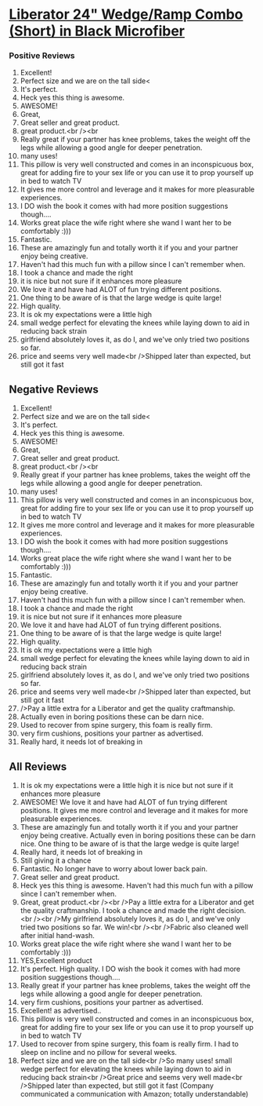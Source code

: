 # [Liberator 24&quot; Wedge/Ramp Combo (Short) in Black Microfiber](https://products.checkmycream.com/products/Liberator-24&quot;-WedgeRamp-Combo-(Short)-in-Black-Microfiber.html)

### Positive Reviews

<ol>
      <li>Excellent!</li>
      <li>Perfect size and we are on the tall side&lt;</li>
      <li>It&#x27;s perfect.  </li>
      <li>Heck yes this thing is awesome.</li>
      <li>AWESOME!</li>
      <li>Great,</li>
      <li>Great seller and great product.</li>
      <li>great product.&lt;br /&gt;&lt;br</li>
      <li>Really great if your partner has knee problems, takes the weight off the legs while allowing a good angle for deeper penetration.</li>
      <li>many uses!</li>
      <li>This pillow is very well constructed and comes in an inconspicuous box, great for adding fire to your sex life or you can use it to prop yourself up in bed to watch TV</li>
      <li>It gives me more control and leverage and it makes for more pleasurable experiences.</li>
      <li>I DO wish the book it comes with had more position suggestions though....</li>
      <li>Works great place the wife right where she wand I want her to be comfortably :)))</li>
      <li>Fantastic.  </li>
      <li>These are amazingly fun and totally worth it if you and your partner enjoy being creative.  </li>
      <li>Haven&#x27;t had this much fun with a pillow since I can&#x27;t remember when.</li>
      <li>I took a chance and made the right</li>
      <li>it is nice but not sure if it enhances more pleasure</li>
      <li>We love it and have had ALOT of fun trying different positions.  </li>
      <li>One thing to be aware of is that the large wedge is quite large!</li>
      <li>High quality.  </li>
      <li>It is ok my expectations were a little high</li>
      <li>small wedge perfect for elevating the knees while laying down to aid in reducing back strain</li>
      <li>girlfriend absolutely loves it, as do I, and we&#x27;ve only tried two positions so far.</li>
      <li>price and seems very well made&lt;br /&gt;Shipped later than expected, but still got it fast</li>
</ol>


<h2>Negative Reviews</h2>
<ol>
<li> Excellent!</li>
<li> Perfect size and we are on the tall side&lt;</li>
<li> It&#x27;s perfect.  </li>
<li> Heck yes this thing is awesome.</li>
<li> AWESOME!</li>
<li> Great,</li>
<li> Great seller and great product.</li>
<li> great product.&lt;br /&gt;&lt;br</li>
<li> Really great if your partner has knee problems, takes the weight off the legs while allowing a good angle for deeper penetration.</li>
<li> many uses!</li>
<li> This pillow is very well constructed and comes in an inconspicuous box, great for adding fire to your sex life or you can use it to prop yourself up in bed to watch TV</li>
<li> It gives me more control and leverage and it makes for more pleasurable experiences.</li>
<li> I DO wish the book it comes with had more position suggestions though....</li>
<li> Works great place the wife right where she wand I want her to be comfortably :)))</li>
<li> Fantastic.  </li>
<li> These are amazingly fun and totally worth it if you and your partner enjoy being creative.  </li>
<li> Haven&#x27;t had this much fun with a pillow since I can&#x27;t remember when.</li>
<li> I took a chance and made the right</li>
<li> it is nice but not sure if it enhances more pleasure</li>
<li> We love it and have had ALOT of fun trying different positions.  </li>
<li> One thing to be aware of is that the large wedge is quite large!</li>
<li> High quality.  </li>
<li> It is ok my expectations were a little high</li>
<li> small wedge perfect for elevating the knees while laying down to aid in reducing back strain</li>
<li> girlfriend absolutely loves it, as do I, and we&#x27;ve only tried two positions so far.</li>
<li> price and seems very well made&lt;br /&gt;Shipped later than expected, but still got it fast</li>
<li> /&gt;Pay a little extra for a Liberator and get the quality craftmanship.</li>
<li> Actually even in boring positions these can be darn nice.  </li>
<li> Used to recover from spine surgery, this foam is really firm.</li>
<li> very firm cushions, positions your partner as advertised.</li>
<li> Really hard, it needs lot of breaking in</li>
</ol>

<h2>All Reviews</h2>

<ol>
    <li> It is ok my expectations were a little high it is nice but not sure if it enhances more pleasure</li>
    <li> AWESOME! We love it and have had ALOT of fun trying different positions.  It gives me more control and leverage and it makes for more pleasurable experiences.</li>
    <li> These are amazingly fun and totally worth it if you and your partner enjoy being creative.  Actually even in boring positions these can be darn nice.  One thing to be aware of is that the large wedge is quite large!</li>
    <li> Really hard, it needs lot of breaking in</li>
    <li> Still giving it a chance</li>
    <li> Fantastic.  No longer have to worry about lower back pain.</li>
    <li> Great seller and great product.</li>
    <li> Heck yes this thing is awesome. Haven&#x27;t had this much fun with a pillow since I can&#x27;t remember when.</li>
    <li> Great, great product.&lt;br /&gt;&lt;br /&gt;Pay a little extra for a Liberator and get the quality craftmanship. I took a chance and made the right decision.&lt;br /&gt;&lt;br /&gt;My girlfriend absolutely loves it, as do I, and we&#x27;ve only tried two positions so far. We win!&lt;br /&gt;&lt;br /&gt;Fabric also cleaned well after initial hand-wash.</li>
    <li> Works great place the wife right where she wand I want her to be comfortably :)))</li>
    <li> YES,Excellent product</li>
    <li> It&#x27;s perfect.  High quality.  I DO wish the book it comes with had more position suggestions though....</li>
    <li> Really great if your partner has knee problems, takes the weight off the legs while allowing a good angle for deeper penetration.</li>
    <li> very firm cushions, positions your partner as advertised.</li>
    <li> Excellent! as advertised..</li>
    <li> This pillow is very well constructed and comes in an inconspicuous box, great for adding fire to your sex life or you can use it to prop yourself up in bed to watch TV</li>
    <li> Used to recover from spine surgery, this foam is really firm. I had to sleep on incline and no pillow for several weeks.</li>
    <li> Perfect size and we are on the tall side&lt;br /&gt;So many uses! small wedge perfect for elevating the knees while laying down to aid in reducing back strain&lt;br /&gt;Great price and seems very well made&lt;br /&gt;Shipped later than expected, but still got it fast (Company communicated a communication with Amazon; totally understandable)</li>
</ol>




